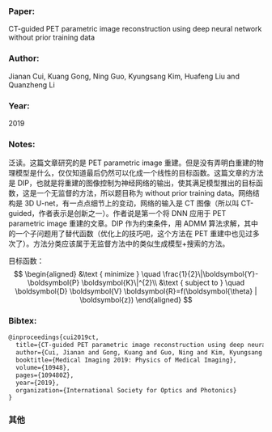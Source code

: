 ### Paper:

CT-guided PET parametric image reconstruction using deep neural network without prior training data

### Author:

Jianan Cui, Kuang Gong, Ning Guo, Kyungsang Kim, Huafeng Liu and Quanzheng Li

### Year:

2019

### Notes:

泛读。这篇文章研究的是 PET parametric image 重建。但是没有弄明白重建的物理模型是什么，仅仅知道最后仍然可以化成一个线性的目标函数。这篇文章的方法是 DIP，也就是将重建的图像控制为神经网络的输出，使其满足模型推出的目标函数，这是一个无监督的方法，所以题目称为 without prior training data。网络结构是 3D U-net，有一点点细节上的变动，网络的输入是 CT 图像（所以叫 CT-guided，作者表示是创新之一）。作者说是第一个将 DNN 应用于 PET parametric image 重建的文章。DIP 作为约束条件，用 ADMM 算法求解，其中的一个子问题用了替代函数（优化上的技巧吧，这个方法在 PET 重建中也见过多次了）。方法分类应该属于无监督方法中的类似生成模型+搜索的方法。

目标函数：
$$
\begin{aligned}
&\text { minimize } \quad \frac{1}{2}\|\boldsymbol{Y}-\boldsymbol{P} \boldsymbol{K}\|^{2}\\
&\text { subject to } \quad \boldsymbol{D} \boldsymbol{V} \boldsymbol{R}=f(\boldsymbol{\theta} | \boldsymbol{z})
\end{aligned}
$$

### Bibtex:

```latex
@inproceedings{cui2019ct,
  title={CT-guided PET parametric image reconstruction using deep neural network without prior training data},
  author={Cui, Jianan and Gong, Kuang and Guo, Ning and Kim, Kyungsang and Liu, Huafeng and Li, Quanzheng},
  booktitle={Medical Imaging 2019: Physics of Medical Imaging},
  volume={10948},
  pages={109480Z},
  year={2019},
  organization={International Society for Optics and Photonics}
}
```

### 其他

